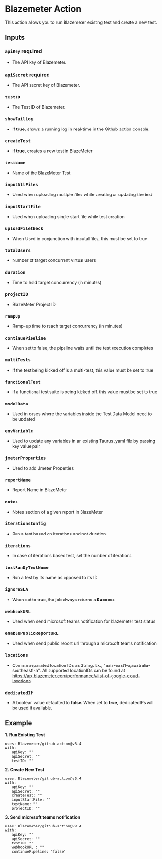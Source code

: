 # Blazemeter Action
This action allows you to run Blazemeter existing test and create a new test.
## Inputs
### `apiKey` **required**
- The API key of Blazemeter.
### `apiSecret` **required**
- The API secret key of Blazemeter.
### `testID`
- The Test ID of Blazemeter.
### `showTailLog`
- If **true**, shows a running log in real-time in the Github action console.
### `createTest`
- If **true**, creates a new test in BlazeMeter
### `testName`
- Name of the BlazeMeter Test
### `inputAllFiles`
- Used when uploading multiple files while creating or updating the test
### `inputStartFile`
- Used when uploading single start file while test creation
### `uploadFileCheck`
- When Used in conjunction with inputallfiles, this must be set to true
### `totalUsers`
- Number of target concurrent virtual users
### `duration`
- Time to hold target concurrency (in minutes)
### `projectID`
- BlazeMeter Project ID
### `rampUp`
- Ramp-up time to reach target concurrency (in minutes)
### `continuePipeline`
- When set to false, the pipeline waits until the test execution completes
### `multiTests`
- If the test being kicked off is a multi-test, this value must be set to true
### `functionalTest`
- If a functional test suite is being kicked off, this value must be set to true
### `modelData`
- Used in cases where the variables inside the Test Data Model need to be updated
### `envVariable`
- Used to update any variables in an existing Taurus .yaml file by passing key value pair
### `jmeterProperties`
- Used to add Jmeter Properties
### `reportName`
- Report Name in BlazeMeter
### `notes`
- Notes section of a given report in BlazeMeter
### `iterationsConfig`
- Run a test based on iterations and not duration
### `iterations`
- In case of iterations based test, set the number of iterations
### `testRunByTestName`
- Run a test by its name as opposed to its ID
### `ignoreSLA`
- When set to true, the job always returns a **Success**
### `webhookURL`
- Used when send microsoft teams notification for blazemeter test status
### `enablePublicReportURL`
- Used when send public report url through a microsoft teams notification
### `locations`
- Comma separated location IDs as String. Ex., "asia-east1-a,australia-southeast1-a". All supported locationIDs can be found at https://api.blazemeter.com/performance/#list-of-google-cloud-locations
### `dedicatedIP`
- A boolean value defaulted to **false**. When set to **true**, dedicatedIPs will be used if available.

## Example
**1. Run Existing Test**
```
uses: Blazemeter/github-action@v8.4
with:
   apiKey: ""
   apiSecret: ""
   testID: ""
```
**2. Create New Test**
```
uses: Blazemeter/github-action@v8.4
with:
   apiKey: ""
   apiSecret: ""
   createTest: ""
   inputStartFile: ""
   testName: ""
   projectID: "" 
 ```
**3. Send microsoft teams notification**
```
uses: Blazemeter/github-action@v8.4
with:
   apiKey: ""
   apiSecret: ""
   testID: ""
   webhookURL : ""
   continuePipeline: "false"
 ```
